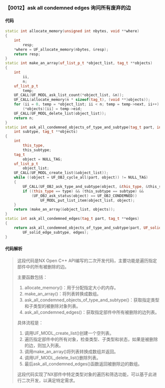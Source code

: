 ### 【0012】ask all condemned edges 询问所有废弃的边

#### 代码

```cpp
static int allocate_memory(unsigned int nbytes, void **where)
{
    int
        resp;
    *where = UF_allocate_memory(nbytes, &resp);
    return resp;
}
static int make_an_array(uf_list_p_t *object_list, tag_t **objects)
{
    int
        ii,
        n;
    uf_list_p_t
        temp;
    UF_CALL(UF_MODL_ask_list_count(*object_list, &n));
    UF_CALL(allocate_memory(n * sizeof(tag_t), (void **)objects));
    for (ii = 0, temp = *object_list; ii < n; temp = temp->next, ii++)
        (*objects)[ii] = temp->eid;
    UF_CALL(UF_MODL_delete_list(object_list));
    return n;
}
static int ask_all_condemned_objects_of_type_and_subtype(tag_t part, int type,
    int subtype, tag_t **objects)
{
    int
        this_type,
        this_subtype;
    tag_t
        object = NULL_TAG;
    uf_list_p_t
        object_list;
    UF_CALL(UF_MODL_create_list(&object_list));
    while ((object = UF_OBJ_cycle_all(part, object)) != NULL_TAG)
    {
        UF_CALL(UF_OBJ_ask_type_and_subtype(object, &this_type, &this_subtype));
        if ((this_type == type) && (this_subtype == subtype) &&
            (UF_OBJ_ask_status(object) == UF_OBJ_CONDEMNED))
                UF_MODL_put_list_item(object_list, object);
    }
    return (make_an_array(&object_list, objects));
}
static int ask_all_condemned_edges(tag_t part, tag_t **edges)
{
    return ask_all_condemned_objects_of_type_and_subtype(part, UF_solid_type,
        UF_solid_edge_subtype, edges);
}

```

#### 代码解析

> 这段代码是NX Open C++ API编写的二次开发代码，主要功能是遍历指定部件中的所有被删除的边。
>
> 主要函数包括：
>
> 1. allocate_memory()：用于分配指定大小的内存。
> 2. make_an_array()：将列表转换成数组。
> 3. ask_all_condemned_objects_of_type_and_subtype()：获取指定类型和子类型的被删除对象列表。
> 4. ask_all_condemned_edges()：获取指定部件中所有被删除的边列表。
>
> 具体流程是：
>
> 1. 调用UF_MODL_create_list()创建一个空列表。
> 2. 遍历指定部件中的所有对象，检查类型、子类型和状态，如果是被删除的边，则加入列表。
> 3. 调用make_an_array()将列表转换成数组并返回。
> 4. 调用UF_MODL_delete_list()删除列表。
> 5. 最后ask_all_condemned_edges()函数返回被删除边的数组。
>
> 这段代码实现了NX部件中特定类型对象的遍历和筛选功能，可以基于此进行二次开发，以满足特定需求。
>
